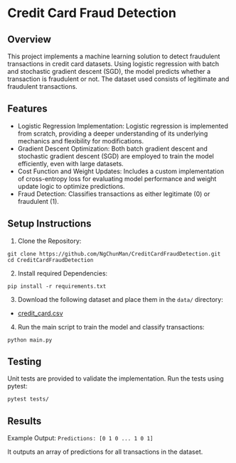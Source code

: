 # Credit Card Fraud Detection

## Overview

This project implements a machine learning solution to detect fraudulent transactions in credit card datasets. Using logistic regression with batch and stochastic gradient descent (SGD), the model predicts whether a transaction is fraudulent or not. The dataset used consists of legitimate and fraudulent transactions.

## Features
- Logistic Regression Implementation:
Logistic regression is implemented from scratch, providing a deeper understanding of its underlying mechanics and flexibility for modifications.
- Gradient Descent Optimization:
Both batch gradient descent and stochastic gradient descent (SGD) are employed to train the model efficiently, even with large datasets.
- Cost Function and Weight Updates:
Includes a custom implementation of cross-entropy loss for evaluating model performance and weight update logic to optimize predictions.
- Fraud Detection:
Classifies transactions as either legitimate (0) or fraudulent (1).

## Setup Instructions

1. Clone the Repository:
```
git clone https://github.com/NgChunMan/CreditCardFraudDetection.git
cd CreditCardFraudDetection
```

2. Install required Dependencies:
```
pip install -r requirements.txt
```

3. Download the following dataset and place them in the `data/` directory:
- [credit_card.csv](https://drive.google.com/file/d/1DXAtZnr-mrHccmMX6k1NRssRz2T889G3/view?usp=drivesdk)

4. Run the main script to train the model and classify transactions:
```
python main.py
```

## Testing
Unit tests are provided to validate the implementation. Run the tests using pytest:
```
pytest tests/
```

## Results
Example Output:
`Predictions: [0 1 0 ... 1 0 1]`

It outputs an array of predictions for all transactions in the dataset.
